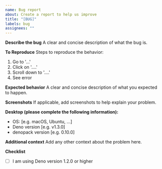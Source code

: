```yaml
---
name: Bug report
about: Create a report to help us improve
title: "[BUG]"
labels: bug
assignees: ""
---
```


**Describe the bug**
A clear and concise description of what the bug is.

**To Reproduce**
Steps to reproduce the behavior:

1. Go to '...'
2. Click on '....'
3. Scroll down to '....'
4. See error

**Expected behavior**
A clear and concise description of what you expected to happen.

**Screenshots**
If applicable, add screenshots to help explain your problem.

**Desktop (please complete the following information):**

- OS: [e.g. macOS, Ubuntu, ...]
- Deno version [e.g. v1.3.0]
- denopack version [e.g. 0.10.0]

**Additional context**
Add any other context about the problem here.

**Checklist**

- [ ] I am using Deno version 1.2.0 or higher
